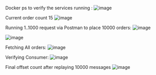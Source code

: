Docker ps to verify the services running :
![image](https://github.com/user-attachments/assets/ed87ebc6-f4ff-4255-8c52-e7d207fd2985)

Current order count  15
![image](https://github.com/user-attachments/assets/93654550-230f-4abd-8365-5f0cfa83df61)

Running 1..1000 request via Postman to place 10000 orders:
![image](https://github.com/user-attachments/assets/16332d24-e2c6-412a-ac82-53eded639458)

![image](https://github.com/user-attachments/assets/2b6da8b1-a94f-46ba-b289-b044e77a8c72)

Fetching All orders:
![image](https://github.com/user-attachments/assets/c5075b29-1ed6-450e-ad24-357855453e94)


Verifying Consumer:
![image](https://github.com/user-attachments/assets/cfbbf039-decb-4e74-9997-367699ef4655)

Final offset count after replaying 10000 messages
![image](https://github.com/user-attachments/assets/a716ae7c-1f6b-4bb6-ad65-fbbeca05eac1)

